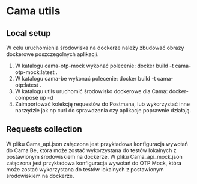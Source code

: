 # Cama utils

## Local setup
W celu uruchomienia środowiska na dockerze należy zbudować obrazy dockerowe poszczególnych aplikacji.
1. W katalogu cama-otp-mock wykonać polecenie:
   docker build -t cama-otp-mock:latest .
2. W katalogu cama-be wykonać polecenie:
   docker build -t cama-otp:latest .
3. W katalogu utils uruchomić środowisko dockerowe dla Cama:
    docker-compose up -d
4. Zaimportować kolekcję requestów do Postmana, lub wykorzystać inne narzędzie jak np curl do sprawdzenia czy aplikacje poprawnie działają.

## Requests collection
W pliku Cama_api.json załączona jest przykładowa konfiguracja wywołań do Cama Be, która może zostać wykorzystana do testów lokalnych z postawionym środowiskiem na dockerze.
W pliku Cama_api_mock.json załączona jest przykładowa konfiguracja wywołań do OTP Mock, która może zostać wykorzystana do testów lokalnych z postawionym środowiskiem na dockerze.
